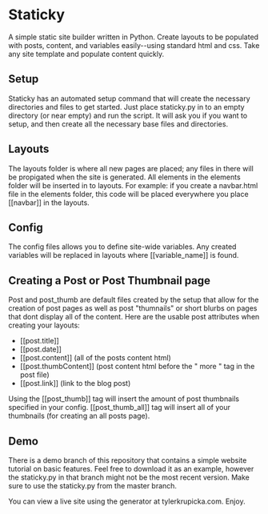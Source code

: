 <h1>Staticky</h1>
<p>
A simple static site builder written in Python. Create layouts to be populated with posts, content, and variables easily--using standard html and css. Take any site template and populate content quickly.</p>

<h2>Setup</h2>
<p>Staticky has an automated setup command that will create the necessary directories and files to get started. Just place staticky.py in to an empty directory (or near empty) and run the script. It will ask you if you want to setup, and then create all the necessary base files and directories.</p>

<h2>Layouts</h2>
<p>The layouts folder is where all new pages are placed; any files in there will be propigated when the site is generated. All elements in the elements folder will be inserted in to layouts. For example: if you create a navbar.html file in the elements folder, this code will be placed everywhere you place [[navbar]] in the layouts.</p>

<h2>Config</h2>
<p>The config files allows you to define site-wide variables. Any created variables will be replaced in layouts where [[variable_name]] is found.</p>

<h2>Creating a Post or Post Thumbnail page</h2>
<p>Post and post_thumb are default files created by the setup that allow for the creation of post pages as well as post "thumnails" or short blurbs on pages that dont display all of the content. Here are the usable post attributes when creating your layouts:</p>
<ul>
<li>[[post.title]]</li>
<li>[[post.date]]</li>
<li>[[post.content]] (all of the posts content html)</li>
<li>[[post.thumbContent]] (post content html before the " more " tag in the post file)</li>
<li>[[post.link]] (link to the blog post)</li>
</ul>
<p>Using the [[post_thumb]] tag will insert the amount of post thumbnails specified in your config. [[post_thumb_all]] tag will insert all of your thumbnails (for creating an all posts page).</p>


<h2>Demo</h2>
<p>There is a demo branch of this repository that contains a simple website tutorial on basic features. Feel free to download it as an example, however the staticky.py in that branch might not be the most recent version. Make sure to use the staticky.py from the master branch.</p>


<p>You can view a live site using the generator at tylerkrupicka.com. Enjoy.</p>


